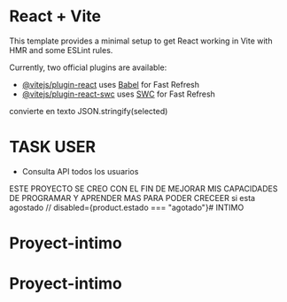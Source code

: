 # React + Vite

This template provides a minimal setup to get React working in Vite with HMR and some ESLint rules.

Currently, two official plugins are available:

- [@vitejs/plugin-react](https://github.com/vitejs/vite-plugin-react/blob/main/packages/plugin-react/README.md) uses [Babel](https://babeljs.io/) for Fast Refresh
- [@vitejs/plugin-react-swc](https://github.com/vitejs/vite-plugin-react-swc) uses [SWC](https://swc.rs/) for Fast Refresh

convierte en texto 
 JSON.stringify(selected)

# TASK  USER
- Consulta API todos los usuarios

ESTE PROYECTO SE CREO CON EL FIN DE MEJORAR MIS CAPACIDADES DE PROGRAMAR Y APRENDER MAS PARA PODER CRECEER 
si esta agostado
 // disabled={product.estado === "agotado"}# INTIMO
# Proyect-intimo
# Proyect-intimo
